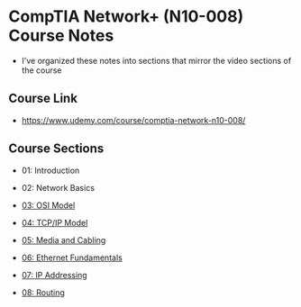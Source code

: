 # CompTIA Network+ (N10-008) Course Notes

- I've organized these notes into sections that mirror the video sections of the course

## Course Link

- https://www.udemy.com/course/comptia-network-n10-008/

## Course Sections

- 01: Introduction

- 02: Network Basics

- [03: OSI Model](./03-osi-model.md)

- [04: TCP/IP Model](./04-tcp-ip-model.md)

- [05: Media and Cabling](./05-media-and-cabling.md)

- [06: Ethernet Fundamentals](./06-ethernet-fundamentals.md)

- [07: IP Addressing](./07-ip-addressing.md)

- [08: Routing](./08-routing.md)